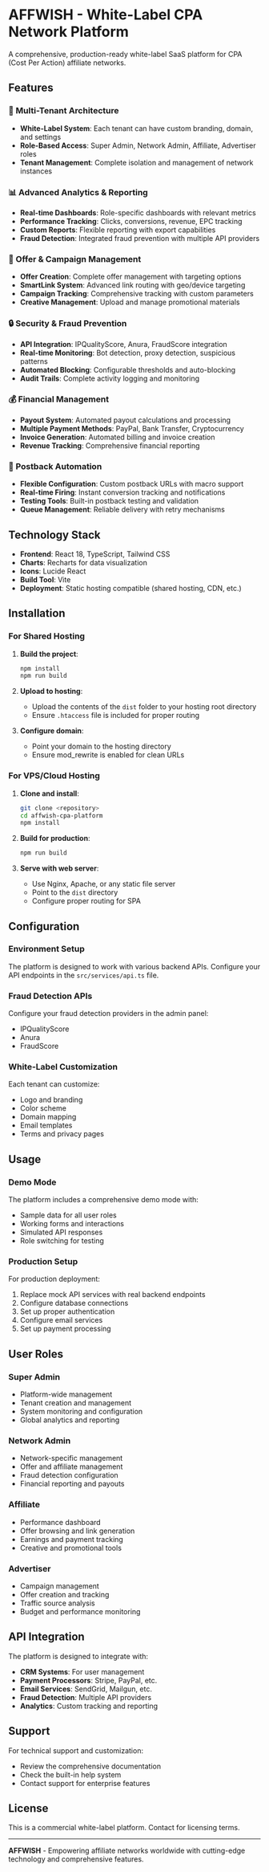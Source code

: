 # AFFWISH - White-Label CPA Network Platform

A comprehensive, production-ready white-label SaaS platform for CPA (Cost Per Action) affiliate networks.

## Features

### 🏢 Multi-Tenant Architecture
- **White-Label System**: Each tenant can have custom branding, domain, and settings
- **Role-Based Access**: Super Admin, Network Admin, Affiliate, Advertiser roles
- **Tenant Management**: Complete isolation and management of network instances

### 📊 Advanced Analytics & Reporting
- **Real-time Dashboards**: Role-specific dashboards with relevant metrics
- **Performance Tracking**: Clicks, conversions, revenue, EPC tracking
- **Custom Reports**: Flexible reporting with export capabilities
- **Fraud Detection**: Integrated fraud prevention with multiple API providers

### 🎯 Offer & Campaign Management
- **Offer Creation**: Complete offer management with targeting options
- **SmartLink System**: Advanced link routing with geo/device targeting
- **Campaign Tracking**: Comprehensive tracking with custom parameters
- **Creative Management**: Upload and manage promotional materials

### 🔒 Security & Fraud Prevention
- **API Integration**: IPQualityScore, Anura, FraudScore integration
- **Real-time Monitoring**: Bot detection, proxy detection, suspicious patterns
- **Automated Blocking**: Configurable thresholds and auto-blocking
- **Audit Trails**: Complete activity logging and monitoring

### 💰 Financial Management
- **Payout System**: Automated payout calculations and processing
- **Multiple Payment Methods**: PayPal, Bank Transfer, Cryptocurrency
- **Invoice Generation**: Automated billing and invoice creation
- **Revenue Tracking**: Comprehensive financial reporting

### 🔗 Postback Automation
- **Flexible Configuration**: Custom postback URLs with macro support
- **Real-time Firing**: Instant conversion tracking and notifications
- **Testing Tools**: Built-in postback testing and validation
- **Queue Management**: Reliable delivery with retry mechanisms

## Technology Stack

- **Frontend**: React 18, TypeScript, Tailwind CSS
- **Charts**: Recharts for data visualization
- **Icons**: Lucide React
- **Build Tool**: Vite
- **Deployment**: Static hosting compatible (shared hosting, CDN, etc.)

## Installation

### For Shared Hosting

1. **Build the project**:
   ```bash
   npm install
   npm run build
   ```

2. **Upload to hosting**:
   - Upload the contents of the `dist` folder to your hosting root directory
   - Ensure `.htaccess` file is included for proper routing

3. **Configure domain**:
   - Point your domain to the hosting directory
   - Ensure mod_rewrite is enabled for clean URLs

### For VPS/Cloud Hosting

1. **Clone and install**:
   ```bash
   git clone <repository>
   cd affwish-cpa-platform
   npm install
   ```

2. **Build for production**:
   ```bash
   npm run build
   ```

3. **Serve with web server**:
   - Use Nginx, Apache, or any static file server
   - Point to the `dist` directory
   - Configure proper routing for SPA

## Configuration

### Environment Setup
The platform is designed to work with various backend APIs. Configure your API endpoints in the `src/services/api.ts` file.

### Fraud Detection APIs
Configure your fraud detection providers in the admin panel:
- IPQualityScore
- Anura
- FraudScore

### White-Label Customization
Each tenant can customize:
- Logo and branding
- Color scheme
- Domain mapping
- Email templates
- Terms and privacy pages

## Usage

### Demo Mode
The platform includes a comprehensive demo mode with:
- Sample data for all user roles
- Working forms and interactions
- Simulated API responses
- Role switching for testing

### Production Setup
For production deployment:
1. Replace mock API services with real backend endpoints
2. Configure database connections
3. Set up proper authentication
4. Configure email services
5. Set up payment processing

## User Roles

### Super Admin
- Platform-wide management
- Tenant creation and management
- System monitoring and configuration
- Global analytics and reporting

### Network Admin
- Network-specific management
- Offer and affiliate management
- Fraud detection configuration
- Financial reporting and payouts

### Affiliate
- Performance dashboard
- Offer browsing and link generation
- Earnings and payment tracking
- Creative and promotional tools

### Advertiser
- Campaign management
- Offer creation and tracking
- Traffic source analysis
- Budget and performance monitoring

## API Integration

The platform is designed to integrate with:
- **CRM Systems**: For user management
- **Payment Processors**: Stripe, PayPal, etc.
- **Email Services**: SendGrid, Mailgun, etc.
- **Fraud Detection**: Multiple API providers
- **Analytics**: Custom tracking and reporting

## Support

For technical support and customization:
- Review the comprehensive documentation
- Check the built-in help system
- Contact support for enterprise features

## License

This is a commercial white-label platform. Contact for licensing terms.

---

**AFFWISH** - Empowering affiliate networks worldwide with cutting-edge technology and comprehensive features.